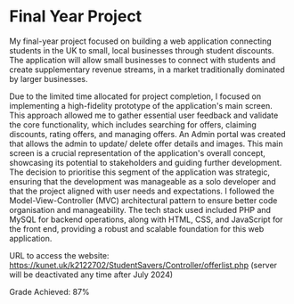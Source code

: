 # Final Year Project
My final-year project focused on building a web application connecting students in the UK to small, local businesses through student discounts. The application will allow small businesses to connect with students and create supplementary revenue streams, in a market traditionally dominated by larger businesses.

Due to the limited time allocated for project completion, I focused on implementing a high-fidelity prototype of the application's main screen. This approach allowed me to gather essential user feedback and validate the core functionality, which includes searching for offers, claiming discounts, rating offers, and managing offers. An Admin portal was created that allows the admin to update/ delete offer details and images. This main screen is a crucial representation of the application's overall concept, showcasing its potential to stakeholders and guiding further development. The decision to prioritise this segment of the application was strategic, ensuring that the development was manageable as a solo developer and that the project aligned with user needs and expectations. I followed the Model-View-Controller (MVC) architectural pattern to ensure better code organisation and manageability.  The tech stack used included PHP and MySQL for backend operations, along with HTML, CSS, and JavaScript for the front end, providing a robust and scalable foundation for this web application.

URL to access the website: https://kunet.uk/k2122702/StudentSavers/Controller/offerlist.php (server will be deactivated any time after July 2024)

Grade Achieved: 87%

